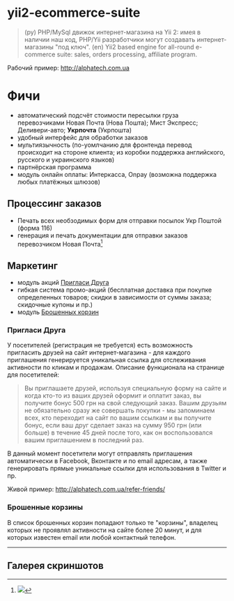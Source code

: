 # yii2-ecommerce-suite

> (ру) PHP/MySql движок интернет-магазина на Yii 2: имея в наличии наш код, PHP/Yii разработчики могут создавать интернет-магазины "под ключ". 
> (en) Yii2 based engine for all-round e-commerce suite: sales, orders processing, affiliate program.

Рабочий пример: <http://alphatech.com.ua>

# Фичи

* автоматический подсчёт стоимости пересылки груза перевозчиками Новая Почта (Нова Пошта); Мист Экспресс; Деливери-авто; **Укрпочта** (Укрпошта)
* удобный интерфейс для обработки заказов
* мультиязычность (по-уомлчанию для фронтенда перевод происходит на стороне клиента; из коробки поддержка английского, русского и украинского языков)
* партнёрская программа 
* модуль онлайн оплаты: Интеркасса, Onpay (возможна поддержка любых платёжных шлюзов) 

## Процессинг заказов

* Печать всех необзодимых форм для отправки посылок Укр Поштой (форма 116)
* генерация и печать документации для отправки заказов перевозчиком Новая Почта[^screen10001]

## Маркетинг
* модуль акций [Пригласи Друга](#Пригласи-Друга)
* гибкая система промо-акций (бесплатная доставка при покупке определенных товаров; скидки в зависимости от суммы заказа; скидочные купоны и пр.)
* модуль [Брошенных корзин](#Брошенные-корзины)

### Пригласи Друга

У посетителей (регистрация не требуется) есть возможность пригласить друзей на сайт интернет-магазина - для каждого приглашения генерируется уникальная ссылка для отслеживания активности по кликам и продажам. Описание функционала на странице для посетителей:

> Вы приглашаете друзей, используя специальную форму на сайте и когда кто-то из ваших друзей оформит и оплатит заказ, вы получите бонус 500 грн на свой следующий заказ. Вашим друзьям не обязательно сразу же совершать покупки - мы запоминаем всех, кто переходит на сайт по вашим ссылкам и вы получите бонус, если ваш друг сделает заказ на сумму 950 грн (или больше) в течение 45 дней после того, как он воспользовался вашим приглашением в последний раз.

В данный момент посетители могут отправлять приглашения автоматически в Facebook, Вконтакте и по email адресам, а также генерировать прямые уникальные ссылки для использования в Twitter и пр.

Живой пример: <http://alphatech.com.ua/refer-friends/>

### Брошенные корзины

В список брошенных корзин попадают только те "корзины", владелец которых не проявлял активности на сайте более 20 минут,
и для которых известен email или любой контактный телефон.

---

## Галерея скриншотов

[^screen10001]: ![](https://webkadabra.github.io/yii2-ecommerce-suite/screens/order-fulfill-novaposhta.png)


